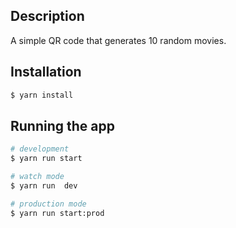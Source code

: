 

## Description
A simple QR code that generates 10 random movies.

## Installation

```bash
$ yarn install
```

## Running the app

```bash
# development
$ yarn run start

# watch mode
$ yarn run  dev

# production mode
$ yarn run start:prod
```
